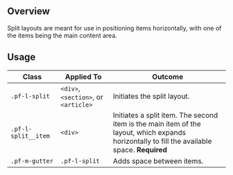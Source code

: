 ## Overview

Split layouts are meant for use in positioning items horizontally, with one of the items being the main content area.

## Usage

| Class | Applied To | Outcome |
| -- | -- | -- |
| `.pf-l-split` | `<div>`, `<section>`, or `<article>` | Initiates the split layout. |
| `.pf-l-split__item` | `<div>` | Initiates a split item. The second item is the main item of the layout, which expands horizontally to fill the available space. **Required** |
| `.pf-m-gutter` | `.pf-l-split` | Adds space between items. |
